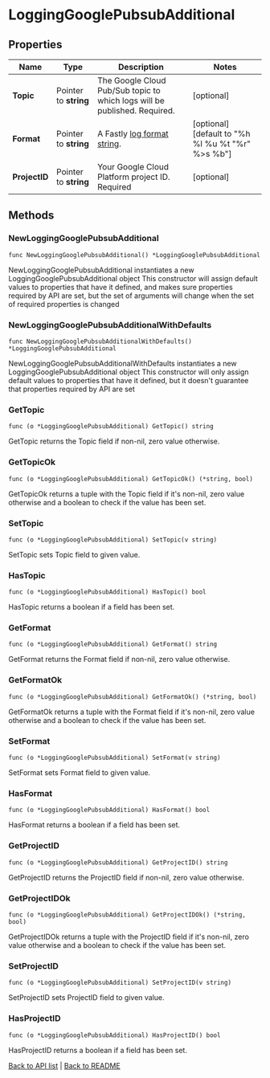 # LoggingGooglePubsubAdditional

## Properties

Name | Type | Description | Notes
------------ | ------------- | ------------- | -------------
**Topic** | Pointer to **string** | The Google Cloud Pub/Sub topic to which logs will be published. Required. | [optional] 
**Format** | Pointer to **string** | A Fastly [log format string](https://docs.fastly.com/en/guides/custom-log-formats). | [optional] [default to "%h %l %u %t \"%r\" %&gt;s %b"]
**ProjectID** | Pointer to **string** | Your Google Cloud Platform project ID. Required | [optional] 

## Methods

### NewLoggingGooglePubsubAdditional

`func NewLoggingGooglePubsubAdditional() *LoggingGooglePubsubAdditional`

NewLoggingGooglePubsubAdditional instantiates a new LoggingGooglePubsubAdditional object
This constructor will assign default values to properties that have it defined,
and makes sure properties required by API are set, but the set of arguments
will change when the set of required properties is changed

### NewLoggingGooglePubsubAdditionalWithDefaults

`func NewLoggingGooglePubsubAdditionalWithDefaults() *LoggingGooglePubsubAdditional`

NewLoggingGooglePubsubAdditionalWithDefaults instantiates a new LoggingGooglePubsubAdditional object
This constructor will only assign default values to properties that have it defined,
but it doesn't guarantee that properties required by API are set

### GetTopic

`func (o *LoggingGooglePubsubAdditional) GetTopic() string`

GetTopic returns the Topic field if non-nil, zero value otherwise.

### GetTopicOk

`func (o *LoggingGooglePubsubAdditional) GetTopicOk() (*string, bool)`

GetTopicOk returns a tuple with the Topic field if it's non-nil, zero value otherwise
and a boolean to check if the value has been set.

### SetTopic

`func (o *LoggingGooglePubsubAdditional) SetTopic(v string)`

SetTopic sets Topic field to given value.

### HasTopic

`func (o *LoggingGooglePubsubAdditional) HasTopic() bool`

HasTopic returns a boolean if a field has been set.

### GetFormat

`func (o *LoggingGooglePubsubAdditional) GetFormat() string`

GetFormat returns the Format field if non-nil, zero value otherwise.

### GetFormatOk

`func (o *LoggingGooglePubsubAdditional) GetFormatOk() (*string, bool)`

GetFormatOk returns a tuple with the Format field if it's non-nil, zero value otherwise
and a boolean to check if the value has been set.

### SetFormat

`func (o *LoggingGooglePubsubAdditional) SetFormat(v string)`

SetFormat sets Format field to given value.

### HasFormat

`func (o *LoggingGooglePubsubAdditional) HasFormat() bool`

HasFormat returns a boolean if a field has been set.

### GetProjectID

`func (o *LoggingGooglePubsubAdditional) GetProjectID() string`

GetProjectID returns the ProjectID field if non-nil, zero value otherwise.

### GetProjectIDOk

`func (o *LoggingGooglePubsubAdditional) GetProjectIDOk() (*string, bool)`

GetProjectIDOk returns a tuple with the ProjectID field if it's non-nil, zero value otherwise
and a boolean to check if the value has been set.

### SetProjectID

`func (o *LoggingGooglePubsubAdditional) SetProjectID(v string)`

SetProjectID sets ProjectID field to given value.

### HasProjectID

`func (o *LoggingGooglePubsubAdditional) HasProjectID() bool`

HasProjectID returns a boolean if a field has been set.


[Back to API list](../README.md#documentation-for-api-endpoints) | [Back to README](../README.md)
